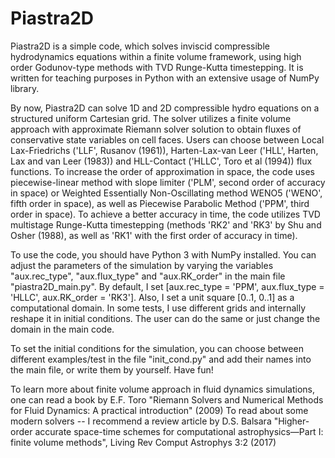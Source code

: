 # Piastra2D
Piastra2D is a simple code, which solves inviscid compressible hydrodynamics equations within a finite volume framework, using high order Godunov-type methods with TVD Runge-Kutta timestepping. It is written for teaching purposes in Python with an extensive usage of NumPy library.

By now, Piastra2D can solve 1D and 2D compressible hydro equations on a structured uniform Cartesian grid. The solver utilizes a finite volume approach with approximate Riemann solver solution to obtain fluxes of conservative state variables on cell faces. Users can choose between Local Lax-Friedrichs ('LLF', Rusanov (1961)), Harten-Lax-van Leer ('HLL', Harten, Lax and van Leer (1983)) and HLL-Contact ('HLLC', Toro et al (1994)) flux functions. To increase the order of approximation in space, the code uses piecewise-linear method with slope limiter ('PLM', second order of accuracy in space) or Weighted Essentially Non-Oscillating method WENO5 ('WENO', fifth order in space), as well as Piecewise Parabolic Method ('PPM', third order in space). To achieve a better accuracy in time, the code utilizes TVD multistage Runge-Kutta timestepping (methods 'RK2' and 'RK3' by Shu and Osher (1988), as well as 'RK1' with the first order of accuracy in time).   

To use the code, you should have Python 3 with NumPy installed. You can adjust the parameters of the simulation by varying the variables "aux.rec_type", "aux.flux_type" and "aux.RK_order" in the main file "piastra2D_main.py".
By default, I set [aux.rec_type = 'PPM', aux.flux_type = 'HLLC', aux.RK_order = 'RK3']. Also, I set a unit square [0..1, 0..1] as a computational domain. In some tests, I use different grids and internally reshape it in initial conditions. The user can do the same or just change the domain in the main code.

To set the initial conditions for the simulation, you can choose between different examples/test in the file "init_cond.py" and add their names into the main file, or write them by yourself. Have fun!

To learn more about finite volume approach in fluid dynamics simulations, one can read a book by E.F. Toro "Riemann Solvers and Numerical Methods for Fluid Dynamics: A practical introduction" (2009)
To read about some modern solvers -- I recommend a review article by D.S. Balsara "Higher-order accurate space-time schemes for computational astrophysics—Part I: finite volume methods", Living Rev Comput Astrophys 3:2 (2017)
